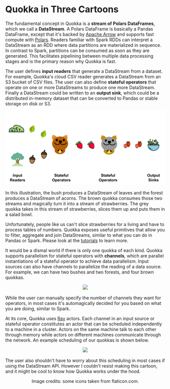 # Quokka in Three Cartoons

The fundamental concept in Quokka is a **stream of Polars DataFrames**, which we call a **DataStream**. A Polars DataFrame is basically a Pandas DataFrame, except that it's backed by [Apache Arrow](https://arrow.apache.org/) and supports fast compute with [Polars](https://github.com/pola-rs/polars). Readers familiar with Spark RDDs can interpret a DataStream as an RDD where data partitions are materialized in sequence. In contrast to Spark, partitions can be consumed as soon as they are generated. This facilitates pipelining between multiple data processing stages and is the primary reason why Quokka is fast.

The user defines **input readers** that generate a DataStream from a dataset. For example, Quokka's cloud CSV reader generates a DataStream from an S3 bucket of CSV files. The user can also define **stateful operators** that operate on one or more DataStreams to produce one more DataStream. Finally a DataStream could be written to an **output sink**, which could be a distributed in-memory dataset that can be converted to Pandas or stable storage on disk or S3. 

![Quokka Stream](quokkas-stream.svg)

In this illustration, the bush produces a DataStream of leaves and the forest produces a DataStream of acorns. The brown quokka consumes those two streams and magically turn it into a stream of strawberries. The grey quokka takes in this stream of strawberries, slices them up and puts them in a salad bowl.

Unfortunately, people like us can't slice strawberries for a living and have to process tables of numbers. Quokka exposes useful primitives that allow you to filter, aggregate and join DataStreams, similar to what you can do in Pandas or Spark. Please look at the [tutorials](simple.md) to learn more.

It would be a dismal world if there is only one quokka of each kind. Quokka supports parallelism for stateful operators with **channels**, which are parallel instantiations of a stateful operator to achieve data parallelism. Input sources can also have channels to parallelize the reading of a data source. For example, we can have two bushes and two forests, and four brown quokkas.

<p style="text-align:center;"><img src="../quokkas-channel.svg" width=800></p>

While the user can manually specify the number of channels they want for operators, in most cases it's automagically decided for you based on what you are doing, similar to Spark.

At its core, Quokka uses [Ray](https://github.com/ray-project/ray) actors. Each channel in an input source or stateful operator constitutes an actor that can be scheduled independently to a machine in a cluster. Actors on the same machine talk to each other through memory while actors on different machines communicate through the network. An example scheduling of our quokkas is shown below.

<p style="text-align:center;"><img src="../quokkas-placement.svg" width=800></p>

The user also shouldn't have to worry about this scheduling in most cases if using the DataStream API. However I couldn't resist making this cartoon, and it might be cool to know how Quokka works under the hood.

<p align = "center">
Image credits: some icons taken from flaticon.com.
</p>